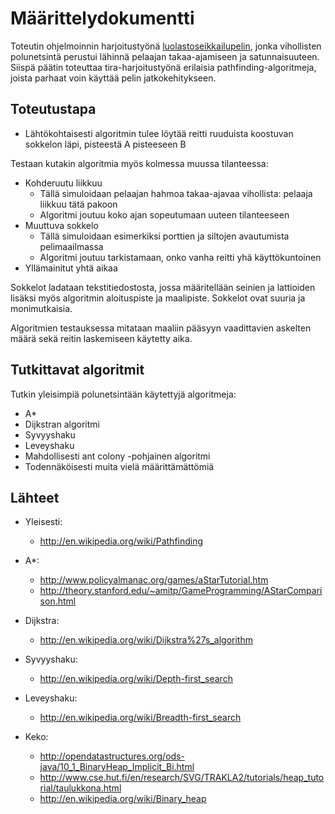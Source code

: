 # Määrittelydokumentti

Toteutin ohjelmoinnin harjoitustyönä [luolastoseikkailupelin](https://github.com/Nanofus/Tangential), jonka vihollisten polunetsintä perustui lähinnä pelaajan takaa-ajamiseen ja satunnaisuuteen. Siispä päätin toteuttaa tira-harjoitustyönä erilaisia pathfinding-algoritmeja, joista parhaat voin käyttää pelin jatkokehitykseen.

## Toteutustapa

* Lähtökohtaisesti algoritmin tulee löytää reitti ruuduista koostuvan sokkelon läpi, pisteestä A pisteeseen B

Testaan kutakin algoritmia myös kolmessa muussa tilanteessa:

* Kohderuutu liikkuu
  * Tällä simuloidaan pelaajan hahmoa takaa-ajavaa vihollista: pelaaja liikkuu tätä pakoon
  * Algoritmi joutuu koko ajan sopeutumaan uuteen tilanteeseen
* Muuttuva sokkelo
  * Tällä simuloidaan esimerkiksi porttien ja siltojen avautumista pelimaailmassa
  * Algoritmi joutuu tarkistamaan, onko vanha reitti yhä käyttökuntoinen
* Yllämainitut yhtä aikaa

Sokkelot ladataan tekstitiedostosta, jossa määritellään seinien ja lattioiden lisäksi myös algoritmin aloituspiste ja maalipiste. Sokkelot ovat suuria ja monimutkaisia.

Algoritmien testauksessa mitataan maaliin pääsyyn vaadittavien askelten määrä sekä reitin laskemiseen käytetty aika.

## Tutkittavat algoritmit

Tutkin yleisimpiä polunetsintään käytettyjä algoritmeja:

* A*
* Dijkstran algoritmi
* Syvyyshaku
* Leveyshaku
* Mahdollisesti ant colony -pohjainen algoritmi
* Todennäköisesti muita vielä määrittämättömiä

## Lähteet

* Yleisesti:
  * http://en.wikipedia.org/wiki/Pathfinding
* A*:
  * http://www.policyalmanac.org/games/aStarTutorial.htm
  * http://theory.stanford.edu/~amitp/GameProgramming/AStarComparison.html
* Dijkstra:
  * http://en.wikipedia.org/wiki/Dijkstra%27s_algorithm
* Syvyyshaku:
  * http://en.wikipedia.org/wiki/Depth-first_search
* Leveyshaku:
  * http://en.wikipedia.org/wiki/Breadth-first_search
  
* Keko:
  * http://opendatastructures.org/ods-java/10_1_BinaryHeap_Implicit_Bi.html
  * http://www.cse.hut.fi/en/research/SVG/TRAKLA2/tutorials/heap_tutorial/taulukkona.html
  * http://en.wikipedia.org/wiki/Binary_heap
